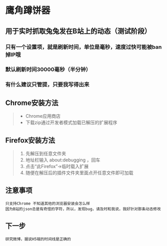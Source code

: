 # 鹰角蹲饼器

## 用于实时抓取兔兔发在B站上的动态（测试阶段）

### 只有一个设置项，就是刷新时间，单位是毫秒，速度过快可能被ban掉IP哦

### 默认刷新时间30000毫秒（半分钟）

### 有什么建议只管提，只要我写得出来

## Chrome安装方法
> - Chrome应用商店
> - 下载zip通过开发者模式加载已解压的扩展程序
> 
## Firefox安装方法
> 1. 先解压到任意文件夹
> 2. 地址栏输入 about:debugging ，回车
> 3. 点击“此Firefox”->临时载入扩展
> 4. 随便在解压后的插件文件夹里面点开任意文件即可加载
> 
## 注意事项
    只支持Chrome 不知道其他的浏览器安装会怎么样
    因为B站的json总是有奇怪的字符，所以，发现bug，请及时和我说，我好针对那条动态修改

## 下一步
    研究微博，据说H5端的时间线是正确的
